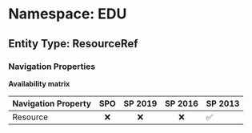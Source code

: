# Namespace: EDU

## Entity Type: ResourceRef


### Navigation Properties

**Availability matrix**

Navigation Property | SPO | SP 2019 | SP 2016 | SP 2013
----------|:---:|:-------:|:-------:|:-------
Resource | ❌ | ❌ | ❌ | ✅

